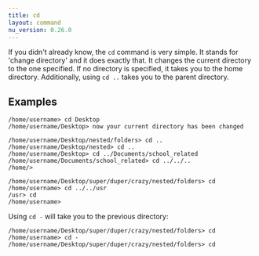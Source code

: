 ```yaml
---
title: cd
layout: command
nu_version: 0.26.0
---
```


If you didn't already know, the `cd` command is very simple. It stands for 'change directory' and it does exactly that. It changes the current directory to the one specified. If no directory is specified, it takes you to the home directory. Additionally, using `cd ..` takes you to the parent directory.

## Examples

```shell
/home/username> cd Desktop
/home/username/Desktop> now your current directory has been changed
```

```shell
/home/username/Desktop/nested/folders> cd ..
/home/username/Desktop/nested> cd ..
/home/username/Desktop> cd ../Documents/school_related
/home/username/Documents/school_related> cd ../../..
/home/>
```

```shell
/home/username/Desktop/super/duper/crazy/nested/folders> cd
/home/username> cd ../../usr
/usr> cd
/home/username>
```

Using `cd -` will take you to the previous directory:

```shell
/home/username/Desktop/super/duper/crazy/nested/folders> cd
/home/username> cd -
/home/username/Desktop/super/duper/crazy/nested/folders> cd
```
